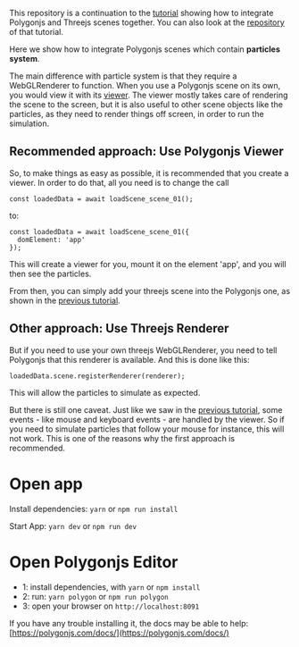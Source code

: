 
This repository is a continuation to the [tutorial](https://polygonjs.com/docs/integrations/threejs) showing how to integrate Polygonjs and Threejs scenes together. You can also look at the [repository](https://github.com/polygonjs/polygonjs-threejs-example) of that tutorial.

Here we show how to integrate Polygonjs scenes which contain **particles system**.

The main difference with particle system is that they require a WebGLRenderer to function. When you use a Polygonjs scene on its own, you would view it with its [viewer](https://polygonjs.com/docs/api/TypedViewer). The viewer mostly takes care of rendering the scene to the screen, but it is also useful to other scene objects like the particles, as they need to render things off screen, in order to run the simulation.

## Recommended approach: Use Polygonjs Viewer

So, to make things as easy as possible, it is recommended that you create a viewer. In order to do that, all you need is to change the call 

```
const loadedData = await loadScene_scene_01();
```

to:

```
const loadedData = await loadScene_scene_01({
  domElement: 'app'
});
```

This will create a viewer for you, mount it on the element 'app', and you will then see the particles.

From then, you can simply add your threejs scene into the Polygonjs one, as shown in the [previous tutorial](https://polygonjs.com/docs/integrations/threejs).

## Other approach: Use Threejs Renderer

But if you need to use your own threejs WebGLRenderer, you need to tell Polygonjs that this renderer is available. And this is done like this:

```
loadedData.scene.registerRenderer(renderer);
```

This will allow the particles to simulate as expected.

But there is still one caveat. Just like we saw in the [previous tutorial](https://polygonjs.com/docs/integrations/threejs), some events - like mouse and keyboard events - are handled by the viewer. So if you need to simulate particles that follow your mouse for instance, this will not work. This is one of the reasons why the first approach is recommended.


# Open app

Install dependencies: `yarn` or `npm run install`

Start App: `yarn dev` or `npm run dev`

# Open Polygonjs Editor

- 1: install dependencies, with `yarn` or `npm install`
- 2: run: `yarn polygon` or `npm run polygon`
- 3: open your browser on `http://localhost:8091`

If you have any trouble installing it, the docs may be able to help: [https://polygonjs.com/docs/](https://polygonjs.com/docs/)